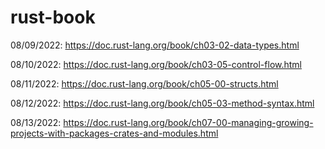 # rust-book
08/09/2022: https://doc.rust-lang.org/book/ch03-02-data-types.html

08/10/2022: https://doc.rust-lang.org/book/ch03-05-control-flow.html

08/11/2022: https://doc.rust-lang.org/book/ch05-00-structs.html

08/12/2022: https://doc.rust-lang.org/book/ch05-03-method-syntax.html

08/13/2022: https://doc.rust-lang.org/book/ch07-00-managing-growing-projects-with-packages-crates-and-modules.html